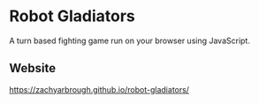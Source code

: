 # Robot Gladiators
A turn based fighting game run on your browser using JavaScript.
## Website
https://zachyarbrough.github.io/robot-gladiators/
